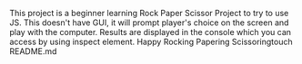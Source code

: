 This project is a beginner learning Rock Paper Scissor Project to try to use JS. This doesn't have GUI, it will prompt player's choice on the screen and play with the computer. Results are displayed in the console which you can access by using inspect element. Happy Rocking Papering Scissoringtouch README.md
